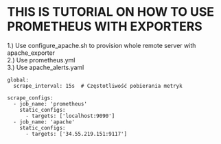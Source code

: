# THIS IS TUTORIAL ON HOW TO USE PROMETHEUS WITH EXPORTERS  

1.) Use configure_apache.sh to provision whole remote server with apache_exporter  
2.) Use prometheus.yml  
3.) Use apache_alerts.yaml  

```
global:
  scrape_interval: 15s  # Częstotliwość pobierania metryk

scrape_configs:
  - job_name: 'prometheus'
    static_configs:
      - targets: ['localhost:9090']
  - job_name: 'apache'
    static_configs:
      - targets: ['34.55.219.151:9117']
```
